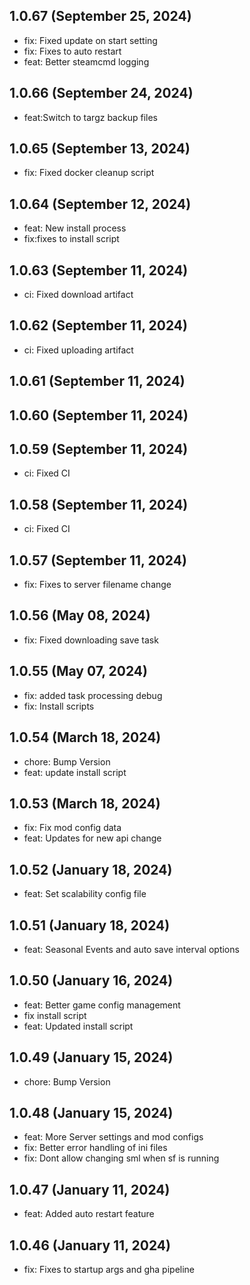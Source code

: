 ## 1.0.67 (September 25, 2024)
  - fix: Fixed update on start setting
  - fix: Fixes to auto restart
  - feat: Better steamcmd logging

## 1.0.66 (September 24, 2024)
  - feat:Switch to targz backup files

## 1.0.65 (September 13, 2024)
  - fix: Fixed docker cleanup script

## 1.0.64 (September 12, 2024)
  - feat: New install process
  - fix:fixes to install script

## 1.0.63 (September 11, 2024)
  - ci: Fixed download artifact

## 1.0.62 (September 11, 2024)
  - ci: Fixed uploading artifact

## 1.0.61 (September 11, 2024)


## 1.0.60 (September 11, 2024)


## 1.0.59 (September 11, 2024)
  - ci: Fixed CI

## 1.0.58 (September 11, 2024)
  - ci: Fixed CI

## 1.0.57 (September 11, 2024)
  - fix: Fixes to server filename change

## 1.0.56 (May 08, 2024)
  - fix: Fixed downloading save task

## 1.0.55 (May 07, 2024)
  - fix: added task processing debug
  - fix: Install scripts

## 1.0.54 (March 18, 2024)
  - chore: Bump Version
  - feat: update install script

## 1.0.53 (March 18, 2024)
  - fix: Fix mod config data
  - feat: Updates for new api change

## 1.0.52 (January 18, 2024)
  - feat: Set scalability config file

## 1.0.51 (January 18, 2024)
  - feat: Seasonal Events and auto save interval options

## 1.0.50 (January 16, 2024)
  - feat: Better game config management
  - fix install script
  - feat: Updated install script

## 1.0.49 (January 15, 2024)
  - chore: Bump Version

## 1.0.48 (January 15, 2024)
  - feat: More Server settings and mod configs
  - fix: Better error handling of ini files
  - fix: Dont allow changing sml when sf is running

## 1.0.47 (January 11, 2024)
  - feat: Added auto restart feature

## 1.0.46 (January 11, 2024)
  - fix: Fixes to startup args and gha pipeline

